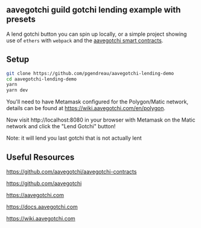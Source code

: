 ## aavegotchi guild gotchi lending example with presets

A lend gotchi button you can spin up locally, or a simple project showing use of `ethers` with `webpack` and the [aavegotchi smart contracts](https://github.com/aavegotchi/aavegotchi-contracts).

## Setup

```sh
git clone https://github.com/pgendreau/aavegotchi-lending-demo
cd aavegotchi-lending-demo
yarn
yarn dev
```

You'll need to have Metamask configured for the Polygon/Matic network, details can be found at https://wiki.aavegotchi.com/en/polygon.

Now visit http://localhost:8080 in your browser with Metamask on the Matic network and click the "Lend Gotchi" button! 

Note: it will lend you last gotchi that is not actually lent

## Useful Resources

https://github.com/aavegotchi/aavegotchi-contracts

https://github.com/aavegotchi

https://aavegotchi.com

https://docs.aavegotchi.com

https://wiki.aavegotchi.com
